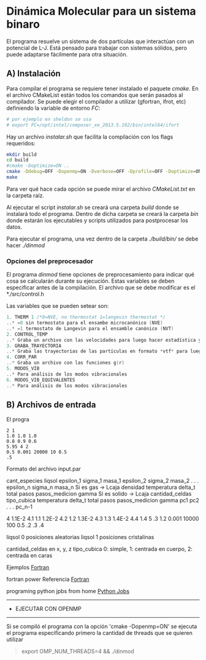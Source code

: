 
Dinámica Molecular para un sistema binaro
=========================================

El programa resuelve un sistema de dos partículas que interactúan con un potencial de L-J.
Está pensado para trabajar con sistemas sólidos, pero puede adaptarse fácilmente para otra
situación.

A) Instalación
-----------

Para compilar el programa se requiere tener instalado el paquete *cmake*. En el archivo CMakeList están todos los comandos que serán pasados al compilador. Se puede elegir el compilador a utilizar (gfortran, ifrot, etc) definiendo la variable de entorno *FC*:
```bash
# por ejemplo en sheldon se usa 
# export FC=/opt/intel/composer_xe_2013.5.192/bin/intel64/ifort
```

Hay un archivo *instalar.sh* que facilita la compilación con los flags requeridos:

```bash
mkdir build
cd build
#cmake -Doptimize=ON ..
cmake -Ddebug=OFF -Dopenmp=ON -Dverbose=OFF -Dprofile=OFF -Doptimize=ON ..
make
```

Para ver qué hace cada opción se puede mirar el archivo *CMakeList.txt* en la carpeta raíz.

Al ejecutar el script *instalar.sh* se creará una carpeta *build* donde se instalará todo el programa. Dentro de dicha carpeta se creará la carpeta *bin* donde estarán los ejecutables y scripts utilizados para postprocesar los datos.

Para ejecutar el programa, una vez dentro de la carpeta *./build/bin/* se debe hacer *./dinmod*

### Opciones del preprocesador

El programa *dinmod* tiene opciones de preprocesamiento para indicar qué cosa se calcularán durante su ejecución. Estas variables se deben especificar antes de la compilación. El archivo que se debe modificar es el *./src/control.h

Las variables que se pueden setear son:

```c
1. THERM 1 /*0=NVE, no thermostat 1=langevin thermostat */
..* =0 sin termostato para el ensambe microcanónico (NVE)
..* =1 termostato de Langevin para el ensamble canónico (NVT)
2. CONTROL_TEMP
..* Graba un archivo con las velocidades para luego hacer estadística y comprobar el buen funcionamiento del termostato de Langevin
3. GRABA_TRAYECTORIA
..* Graba las trayectorias de las partículas en formato *vtf* para luego ser visualizadas en el programa *VMD*
4. CORR_PAR
..* Graba un archivo con las funciones g(r) 
5. MODOS_VIB
..* Para análisis de los modos vibracionales
6. MODOS_VIB_EQUIVALENTES
..* Para análisis de los modos vibracionales
```

B) Archivos de entrada
--------------------

El progra

```Fortran
2 1
1.0 1.0 1.0
0.8 0.9 0.6
5.95 4 2
0.5 0.001 20000 10 0.5
.5
```

Formato del archivo input.par

cant_especies liqsol
epsilon_1 sigma_1 masa_1
epsilon_2 sigma_2 masa_2
.
.
.
epsilon_n sigma_n masa_n
Si es gas -> Lcaja densidad temperatura delta_t  total pasos pasos_medicion gamma
Si es solido -> Lcaja cantidad_celdas tipo_cubica temperatura delta_t  total pasos pasos_medicion gamma
pc1
pc2
.
.
.
pc_n-1

4
1.1E-2 4.1 1.1
1.2E-2 4.2 1.2
1.3E-2 4.3 1.3
1.4E-2 4.4 1.4
5 .3  1.2 0.001 10000 100 0.5
.2
.3
.4

liqsol 0   posiciones aleatorias
liqsol 1   posiciones cristalinas

cantidad_celdas en x, y, z
tipo_cubica 0: simple, 1: centrada en cuerpo, 2: centrada en caras

<!-- fortran program examples -->
Ejemplos [Fortran](http://www.personal.psu.edu/jhm/f90/progref.html)

fortran power
Referencia [Fortran](http://www.obliquity.com/computer/fortran/)

programing python jpbs from home
[Python Jobs](https://www.python.org/jobs/)

---------------------------------------------------------------------
- EJECUTAR CON OPENMP
---------------------------------------------------------------------

Si se compiló el programa con la opción 'cmake -Dopenmp=ON' se ejecuta el programa
especificando primero la cantidad de threads que se quieren utilizar

 > export OMP_NUM_THREADS=4 && ./dinmod

